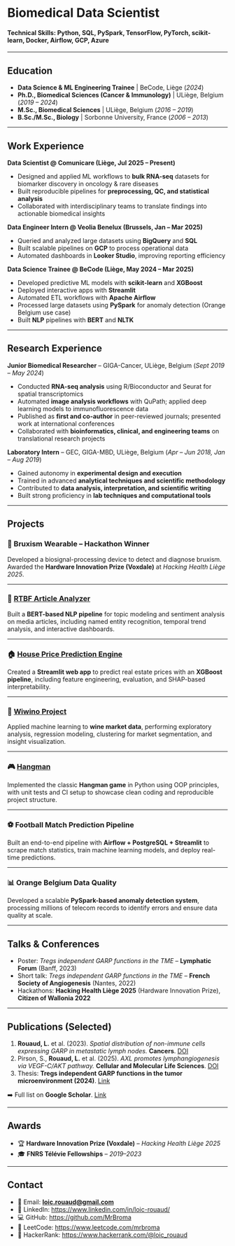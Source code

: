 # Biomedical Data Scientist

#### Technical Skills: Python, SQL, PySpark, TensorFlow, PyTorch, scikit-learn, Docker, Airflow, GCP, Azure

---

## Education
- **Data Science & ML Engineering Trainee** | BeCode, Liège (_2024_)  
- **Ph.D., Biomedical Sciences (Cancer & Immunology)** | ULiège, Belgium (_2019 – 2024_)  
- **M.Sc., Biomedical Sciences** | ULiège, Belgium (_2016 – 2019_)  
- **B.Sc./M.Sc., Biology** | Sorbonne University, France (_2006 – 2013_)  

---

## Work Experience
**Data Scientist @ Comunicare (Liège, Jul 2025 – Present)**  
- Designed and applied ML workflows to **bulk RNA-seq** datasets for biomarker discovery in oncology & rare diseases  
- Built reproducible pipelines for **preprocessing, QC, and statistical analysis**  
- Collaborated with interdisciplinary teams to translate findings into actionable biomedical insights  

**Data Engineer Intern @ Veolia Benelux (Brussels, Jan – Mar 2025)**  
- Queried and analyzed large datasets using **BigQuery** and **SQL**  
- Built scalable pipelines on **GCP** to process operational data  
- Automated dashboards in **Looker Studio**, improving reporting efficiency  

**Data Science Trainee @ BeCode (Liège, May 2024 – Mar 2025)**  
- Developed predictive ML models with **scikit-learn** and **XGBoost**  
- Deployed interactive apps with **Streamlit**  
- Automated ETL workflows with **Apache Airflow**  
- Processed large datasets using **PySpark** for anomaly detection (Orange Belgium use case)  
- Built **NLP** pipelines with **BERT** and **NLTK**  

---

## Research Experience
**Junior Biomedical Researcher** – GIGA-Cancer, ULiège, Belgium (_Sept 2019 – May 2024_)  
- Conducted **RNA-seq analysis** using R/Bioconductor and Seurat for spatial transcriptomics  
- Automated **image analysis workflows** with QuPath; applied deep learning models to immunofluorescence data  
- Published as **first and co-author** in peer-reviewed journals; presented work at international conferences  
- Collaborated with **bioinformatics, clinical, and engineering teams** on translational research projects  

**Laboratory Intern** – GEC, GIGA-MBD, ULiège, Belgium (_Apr – Jun 2018, Jan – Aug 2019_)  
- Gained autonomy in **experimental design and execution**  
- Trained in advanced **analytical techniques and scientific methodology**  
- Contributed to **data analysis, interpretation, and scientific writing**  
- Built strong proficiency in **lab techniques and computational tools**  

---

## Projects

### 🦷 Bruxism Wearable – Hackathon Winner
Developed a biosignal-processing device to detect and diagnose bruxism. Awarded the **Hardware Innovation Prize (Voxdale)** at *Hacking Health Liège 2025*.  

---

### 📰 [RTBF Article Analyzer](https://github.com/MrBroma/becode-capstone-challenge)
Built a **BERT-based NLP pipeline** for topic modeling and sentiment analysis on media articles, including named entity recognition, temporal trend analysis, and interactive dashboards.  

---

### 🏠 [House Price Prediction Engine](https://github.com/MrBroma/ImmoEliza_ML_app)
Created a **Streamlit web app** to predict real estate prices with an **XGBoost pipeline**, including feature engineering, evaluation, and SHAP-based interpretability.  

---

### 🍷 [Wiwino Project](https://github.com/MrBroma/Wiwino_project)
Applied machine learning to **wine market data**, performing exploratory analysis, regression modeling, clustering for market segmentation, and insight visualization.  

---

### 🎮 [Hangman](https://github.com/MrBroma/Hangman)
Implemented the classic **Hangman game** in Python using OOP principles, with unit tests and CI setup to showcase clean coding and reproducible project structure.  

---

### ⚽ Football Match Prediction Pipeline
Built an end-to-end pipeline with **Airflow + PostgreSQL + Streamlit** to scrape match statistics, train machine learning models, and deploy real-time predictions.  

---

### 📊 Orange Belgium Data Quality
Developed a scalable **PySpark-based anomaly detection system**, processing millions of telecom records to identify errors and ensure data quality at scale.  

---

## Talks & Conferences
- Poster: *Tregs independent GARP functions in the TME* – **Lymphatic Forum** (Banff, 2023)  
- Short talk: *Tregs independent GARP functions in the TME* – **French Society of Angiogenesis** (Nantes, 2022)  
- Hackathons: **Hacking Health Liège 2025** (Hardware Innovation Prize), **Citizen of Wallonia 2022**  

---

## Publications (Selected)
1. **Rouaud, L.** et al. (2023). *Spatial distribution of non-immune cells expressing GARP in metastatic lymph nodes.* **Cancers**. [DOI](https://doi.org/10.3390/cancers15235621)  
2. Pirson, S., **Rouaud, L.** et al. (2025). *AXL promotes lymphangiogenesis via VEGF-C/AKT pathway.* **Cellular and Molecular Life Sciences**. [DOI](https://doi.org/10.1007/s00018-024-05542-3)  
3. Thesis: **Tregs independent GARP functions in the tumor microenvironment (2024)**. [Link](https://hdl.handle.net/2268/318419)  

➡️ Full list on **Google Scholar**. [Link](https://scholar.google.com/citations?user=Q4cMnWMAAAAJ&hl=en)

---

## Awards
- 🏆 **Hardware Innovation Prize (Voxdale)** – *Hacking Health Liège 2025*  
- 🎓 **FNRS Télévie Fellowships** – *2019–2023*  

---

## Contact
- 📧 Email: **loic.rouaud@gmail.com**  
- 💼 LinkedIn: https://www.linkedin.com/in/loic-rouaud/  
- 💻 GitHub: https://github.com/MrBroma  
- 🧮 LeetCode: https://www.leetcode.com/mrbroma  
- 🏅 HackerRank: https://www.hackerrank.com/@loic_rouaud

